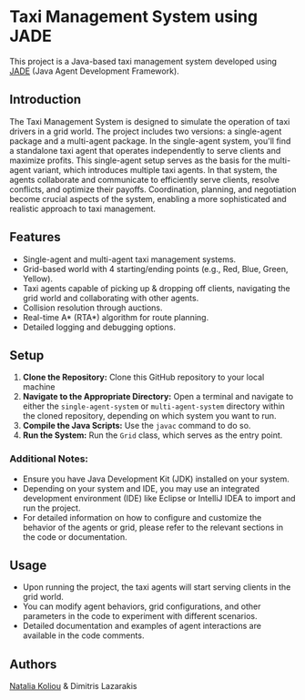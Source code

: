 # Taxi Management System using JADE
This project is a Java-based taxi management system developed using [JADE](https://en.wikipedia.org/wiki/Java_Agent_Development_Framework) (Java Agent Development Framework).

## Introduction

The Taxi Management System is designed to simulate the operation of taxi drivers in a grid world. The project includes two versions: a single-agent package and a multi-agent package. In the single-agent system, you'll find a standalone taxi agent that operates independently to serve clients and maximize profits. This single-agent setup serves as the basis for the multi-agent variant, which introduces multiple taxi agents. In that system, the agents collaborate and communicate to efficiently serve clients, resolve conflicts, and optimize their payoffs. Coordination, planning, and negotiation become crucial aspects of the system, enabling a more sophisticated and realistic approach to taxi management.

## Features
- Single-agent and multi-agent taxi management systems.
- Grid-based world with 4 starting/ending points (e.g., Red, Blue, Green, Yellow).
- Taxi agents capable of picking up & dropping off clients, navigating the grid world and collaborating with other agents.
- Collision resolution through auctions.
- Real-time A* (RTA*) algorithm for route planning.
- Detailed logging and debugging options.

## Setup
1. **Clone the Repository:** Clone this GitHub repository to your local machine
2. **Navigate to the Appropriate Directory:** Open a terminal and navigate to either the `single-agent-system` or `multi-agent-system` directory within the cloned repository, depending on which system you want to run.
4. **Compile the Java Scripts:** Use the `javac` command to do so.
5. **Run the System:** Run the `Grid` class, which serves as the entry point.

### Additional Notes:

- Ensure you have Java Development Kit (JDK) installed on your system.
- Depending on your system and IDE, you may use an integrated development environment (IDE) like Eclipse or IntelliJ IDEA to import and run the project.
- For detailed information on how to configure and customize the behavior of the agents or grid, please refer to the relevant sections in the code or documentation.

## Usage
- Upon running the project, the taxi agents will start serving clients in the grid world.
- You can modify agent behaviors, grid configurations, and other parameters in the code to experiment with different scenarios.
- Detailed documentation and examples of agent interactions are available in the code comments.

## Authors
[Natalia Koliou](https://www.linkedin.com/in/natalia-koliou-b37b01197/) & Dimitris Lazarakis
